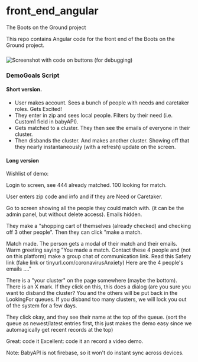 # front_end_angular
The Boots on the Ground project

This repo contains Angular code for the front end of the Boots on the Ground project.

###
![Screenshot with code on buttons (for debugging)](https://i.imgur.com/rvNIYJr.png)


### DemoGoals Script
#### Short version.

* User makes account. Sees a bunch of people with needs and caretaker roles. Gets Excited!
* They enter in zip and sees local people. Filters by their need (i.e. Custom1 field in babyAPI).
* Gets matched to a cluster. They then see the emails of everyone in their cluster. 
* Then disbands the cluster. And makes another cluster. Showing off that they nearly instantaneously (with a refresh) update on the screen.


#### Long version
Wishlist of demo:

Login to screen, see 444 already matched. 100 looking for match.

User enters zip code and info and if they are Need or Caretaker.

Go to screen showing all the people they could match with. (it can be the admin panel, but without delete access). Emails hidden.

They make a "shopping cart of themselves (already checked) and checking off 3 other people". Then they can click "make a match.

Match made. The person gets a modal of their match and their emails. Warm greeting saying "You made a match. Contact these 4 people and (not on this platform) make a group chat of communication link. Read this Safety link (fake link or tinyurl.com/coronavirusAnxiety) Here are the 4 people's emails ...."

There is a "your cluster" on the page somewhere (maybe the bottom). There is an X mark. If they click on this, this does a dialog (are you sure you want to disband the cluster? You and the others will be put back in the LookingFor queues. If you disband too many clusters, we will lock you out of the system for a few days.

They click okay, and they see their name at the top of the queue. (sort the queue as newest/latest entries first, this just makes the demo easy since we automagically get recent records at the top)


Great: code it
Excellent: code it an record a video demo.

Note: BabyAPI is not firebase, so it won't do instant sync across devices.
